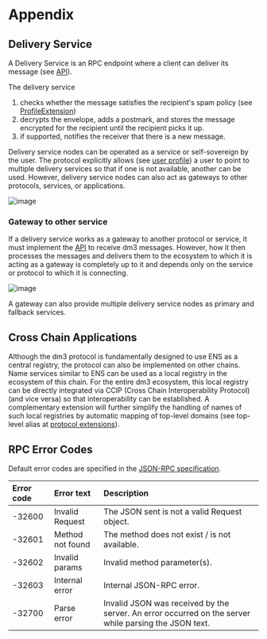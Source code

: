 # Appendix

## Delivery Service

A Delivery Service is an RPC endpoint where a client can deliver its message (see [API](mtp-deliveryservice-api.md)).

The delivery service

1. checks whether the message satisfies the recipient's spam policy (see [ProfileExtension](mtp-deliveryservice-api.md#get-the-users-profile-extension))
2. decrypts the envelope, adds a postmark, and stores the message encrypted for the recipient until the recipient picks it up.
3. if supported, notifies the receiver that there is a new message.

Delivery service nodes can be operated as a service or self-sovereign by the user. The protocol explicitly allows (see [user profile](mtp-registry.md#user-profile)) a user to point to multiple delivery services so that if one is not available, another can be used. However, delivery service nodes can also act as gateways to other protocols, services, or applications.

![image](deliveryservice_fallback.svg)

### Gateway to other service

If a delivery service works as a gateway to another protocol or service, it must implement the [API](mtp-deliveryservice-api.md) to receive dm3 messages. However, how it then processes the messages and delivers them to the ecosystem to which it is acting as a gateway is completely up to it and depends only on the service or protocol to which it is connecting.

![image](deliveryservice_gateway.svg)

A gateway can also provide multiple delivery service nodes as primary and fallback services.

## Cross Chain Applications

Although the dm3 protocol is fundamentally designed to use ENS as a central registry, the protocol can also be implemented on other chains. Name services similar to ENS can be used as a local registry in the ecosystem of this chain. For the entire dm3 ecosystem, this local registry can be directly integrated via CCIP (Cross Chain Interoperability Protocol) (and vice versa) so that interoperability can be established.
A complementary extension will further simplify the handling of names of such local registries by automatic mapping of top-level domains (see top-level alias at [protocol extensions](../overview.md#protocol-extensions)).

## RPC Error Codes

Default error codes are specified in the [JSON-RPC specification](https://www.jsonrpc.org/specification).

| Error code | Error text  | Description |
|:---|:---|:---|
| -32600 | Invalid Request | The JSON sent is not a valid Request object.|
| -32601 | Method not found | The method does not exist / is not available.|
| -32602 | Invalid params | Invalid method parameter(s).|
| -32603 | Internal error | Internal JSON-RPC error.|
| -32700 | Parse error | Invalid JSON was received by the server. An error occurred on the server while parsing the JSON text.|
